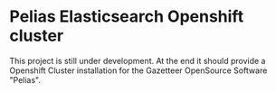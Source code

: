 # Pelias Elasticsearch Openshift cluster
This project is still under development.
At the end it should provide a Openshift Cluster installation for the Gazetteer OpenSource Software "Pelias".
